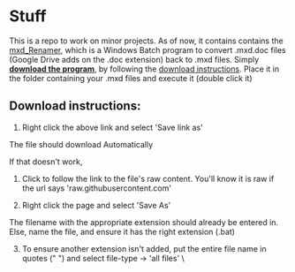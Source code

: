 # Stuff
This is a repo to work on minor projects.
As of now, it contains contains the [mxd_Renamer](mxd_Renamer.bat), which is a Windows Batch program to convert .mxd.doc files (Google Drive adds on the .doc extension) back to .mxd files. Simply [**download the program**](https://raw.githubusercontent.com/AlanPolson/Stuff/master/mxd_Renamer.bat), by following the [download instructions](#download-instructions).  Place it in the folder containing your .mxd files and execute it (double click it)

## Download instructions:

1) Right click the above link and select 'Save link as'

The file should download Automatically

If that doesn't work,

1) Click to follow the link to the file's raw content. You'll know it is raw if the url says 'raw.githubusercontent.com'

2) Right click the page and select 'Save As'

The filename with the appropriate extension should already be entered in. Else, name the file, and ensure it has the right extension (.bat)

3) To ensure another extension isn't added, put the entire file name in quotes (" ") and select file-type -> 'all files' \
